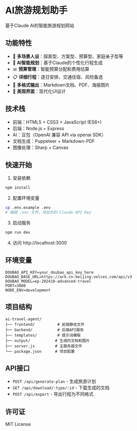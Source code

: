 # AI旅游规划助手

基于Claude AI的智能旅游规划网站

## 功能特性

- 🎯 **多场景人设**：探索型、方案型、预算型、家庭亲子型等
- 🤖 **AI智能规划**：基于Claude的个性化行程生成
- 📊 **预算管理**：智能预算分配和费用估算
- 📋 **详细行程**：逐日安排、交通住宿、风险备选
- 📄 **多格式输出**：Markdown文档、PDF、海报图片
- 🎨 **美观界面**：现代化UI设计

## 技术栈

- 前端：HTML5 + CSS3 + JavaScript (ES6+)
- 后端：Node.js + Express
- AI：豆包（OpenAI 兼容 API via openai SDK）
- 文档生成：Puppeteer + Markdown-PDF
- 图像处理：Sharp + Canvas

## 快速开始

1. 安装依赖
```bash
npm install
```

2. 配置环境变量
```bash
cp .env.example .env
# 编辑 .env 文件，添加你的 Claude API Key
```

3. 启动服务
```bash
npm run dev
```

4. 访问 http://localhost:3000

## 环境变量

```env
DOUBAO_API_KEY=your_doubao_api_key_here
DOUBAO_BASE_URL=https://ark.cn-beijing.volces.com/api/v3
DOUBAO_MODEL=ep-202410-advanced-travel
PORT=3000
NODE_ENV=development
```

## 项目结构

```
ai-travel-agent/
├── frontend/          # 前端静态文件
├── backend/           # 后端API服务
├── templates/         # 提示词模板
├── output/           # 生成的文档和图片
├── server.js         # 主服务器文件
└── package.json      # 项目配置
```

## API接口

- `POST /api/generate-plan` - 生成旅游计划
- `GET /api/download/:type/:id` - 下载生成的文档
- `POST /api/export` - 导出行程为不同格式

## 许可证

MIT License

